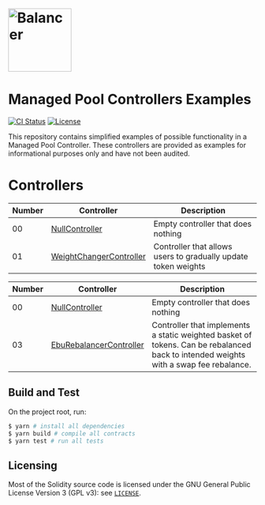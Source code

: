 # <img src="logo.svg" alt="Balancer" height="128px">

# Managed Pool Controllers Examples

[![CI Status](https://github.com/orbcollective/mpc-examples/workflows/CI/badge.svg)](https://github.com/orbcollective/mpc-examples/actions)
[![License](https://img.shields.io/badge/License-GPLv3-green.svg)](https://www.gnu.org/licenses/gpl-3.0)

This repository contains simplified examples of possible functionality in a Managed Pool Controller. These controllers are provided as examples for informational purposes only and have not been audited.

# Controllers

| Number | Controller      | Description |
| ----------- | ----------- | ----------- |
| 00 | [NullController](./pkg/mpc-examples/contracts/00-null-controller/README.md) | Empty controller that does nothing |
| 01 | [WeightChangerController](./pkg/mpc-examples/contracts/01-weight-changer/README.md) | Controller that allows users to gradually update token weights |

| Number | Controller      | Description                                                              |
| ----------- | ----------- |--------------------------------------------------------------------------|
| 00 | [NullController](./pkg/mpc-examples/contracts/00-null-controller/README.md) | Empty controller that does nothing                                       |
| 03 | [EbuRebalancerController](./pkg/mpc-examples/contracts/03-ebu-rebalancer/README.md) | Controller that implements a static weighted basket of tokens. Can be rebalanced back to intended weights with a swap fee rebalance. |

## Build and Test

On the project root, run:

```bash
$ yarn # install all dependencies
$ yarn build # compile all contracts
$ yarn test # run all tests
```

## Licensing

Most of the Solidity source code is licensed under the GNU General Public License Version 3 (GPL v3): see [`LICENSE`](./LICENSE).